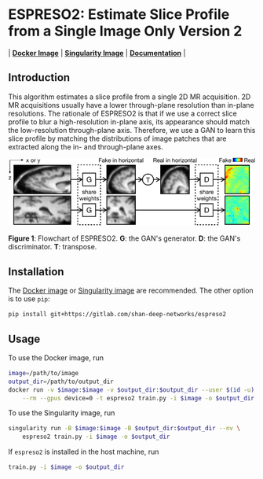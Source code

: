 # ESPRESO2: Estimate Slice Profile from a Single Image Only Version 2

| **[Docker Image][docker-image]** | **[Singularity Image][singularity-image]** | **[Documentation][docs]** |


## Introduction

This algorithm estimates a slice profile from a single 2D MR acquisition. 2D MR acquisitions usually have a lower through-plane resolution than in-plane resolutions. The rationale of ESPRESO2 is that if we use a correct slice profile to blur a high-resolution in-plane axis, its appearance should match the low-resolution through-plane axis. Therefore, we use a GAN to learn this slice profile by matching the distributions of image patches that are extracted along the in- and through-plane axes.

<img src="docs/source/_static/images/flowchart.svg" width="600"/>

<b>Figure 1</b>: Flowchart of ESPRESO2. <b>G</b>: the GAN's generator. <b>D</b>: the GAN's discriminator. <b>T</b>: transpose.

[docker-image]: link1
[singularity-image]: link2

## Installation

The [Docker image][docker-image] or [Singularity image][singularity-image] are recommended. The other option is to use `pip`:

```bash
pip install git+https://gitlab.com/shan-deep-networks/espreso2
```

## Usage

To use the Docker image, run

```bash
image=/path/to/image
output_dir=/path/to/output_dir
docker run -v $image:$image -v $output_dir:$output_dir --user $(id -u):$(id -g) \
    --rm --gpus device=0 -t espreso2 train.py -i $image -o $output_dir
```

To use the Singularity image, run
```bash
singularity run -B $image:$image -B $output_dir:$output_dir --nv \
    espreso2 train.py -i $image -o $output_dir
```

If `espreso2` is installed in the host machine, run

```bash
train.py -i $image -o $output_dir
```

[docker-image]: link1
[singularity-image]: link2
[docs]: link3
